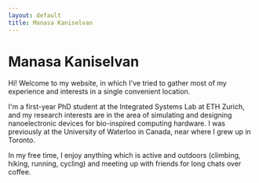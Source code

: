 ```yaml
---
layout: default
title: Manasa Kaniselvan
---
```


# Manasa Kaniselvan

Hi! Welcome to my website, in which I've tried to gather most of my experience and interests in a single convenient location.

I'm a first-year PhD student at the Integrated Systems Lab at ETH Zurich, and my research interests are in the area of simulating and designing nanoelectronic devices for bio-inspired computing hardware. I was previously at the University of Waterloo in Canada, near where I grew up in Toronto.

In my free time, I enjoy anything which is active and outdoors (climbing, hiking, running, cycling) and meeting up with friends for long chats over coffee.

